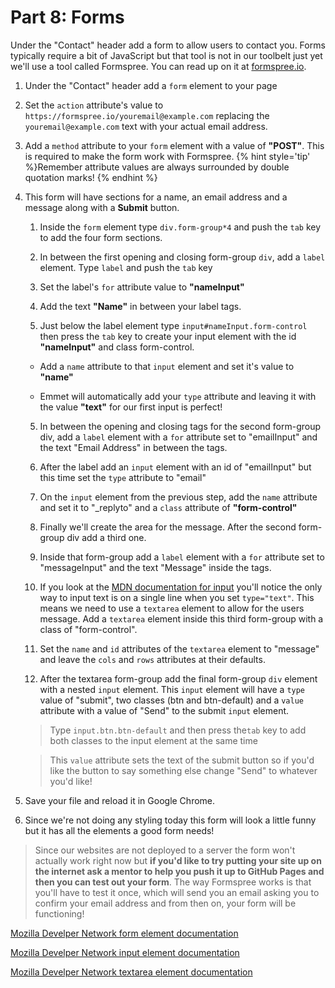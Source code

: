 # Part 8: Forms

Under the "Contact" header add a form to allow users to contact you. Forms typically require a bit of JavaScript but that tool is not in our toolbelt just yet we'll use a tool called Formspree. You can read up on it at [formspree.io](https://formspree.io/).

1. Under the "Contact" header add a `form` element to your page

2. Set the `action` attribute's value to `https://formspree.io/youremail@example.com` replacing the `youremail@example.com` text with your actual email address.

3. Add a `method` attribute to your `form` element with a value of **"POST"**. This is required to make the form work with Formspree.
{% hint style='tip' %}Remember attribute values are always surrounded by double quotation marks! {% endhint %}

4. This form will have sections for a name, an email address and a message along with a **Submit** button.
    
    1. Inside the `form` element type `div.form-group*4` and push the `tab` key to add the four form sections.
     
    2. In between the first opening and closing form-group `div`, add a `label` element. Type `label`  and push the `tab` key
    
     2. Set the label's `for` attribute value to **"nameInput"**
     
     3. Add the text **"Name"** in between your label tags.
    
    3. Just below the label element type `input#nameInput.form-control` then press the `tab` key to create your input element with the id **"nameInput"** and class form-control.
     
     * Add a `name` attribute to that `input` element and set it's value to **"name"**

     * Emmet will automatically add your `type` attribute and leaving it with the value **"text"** for our first input is perfect!
    
    5. In between the opening and closing tags for the second form-group div, add a `label` element with a `for` attribute set to "emailInput" and the text "Email Address" in between the tags.
    
    6. After the label add an `input` element with an id of "emailInput" but this time set the `type` attribute to "email"
    
    7. On the `input` element from the previous step, add the `name` attribute and set it to "_replyto" and a `class` attribute of **"form-control"**
    
    8. Finally we'll create the area for the message. After the second form-group div add a third one.
    
    9. Inside that form-group add a `label` element with a `for` attribute set to "messageInput" and the text "Message" inside the tags.
    
    10. If you look at the [MDN documentation for input](https://developer.mozilla.org/en-US/docs/Web/HTML/Element/input) you'll notice the only way to input text is on a single line when you set `type="text"`.  This means we need to use a `textarea` element to allow for the users message.  Add a `textarea` element inside this third form-group with a class of "form-control".
    
    6. Set the `name` and `id` attributes of the `textarea` element to "message" and leave the `cols` and `rows` attributes at their defaults.
    
    7. After the textarea form-group add the final form-group `div` element with a nested `input` element.  This `input` element will have a `type` value of "submit", two classes (btn and btn-default) and a `value` attribute with a value of "Send" to the submit `input` element. 
    > Type `input.btn.btn-default` and then press the`tab` key to add both classes to the input element at the same time
    
    > This `value` attribute sets the text of the submit button so if you'd like the button to say something else change "Send" to whatever you'd like!

2. Save your file and reload it in Google Chrome.

3. Since we're not doing any styling today this form will look a little funny but it has all the elements a good form needs!  
>Since our websites are not deployed to a server the form won't actually work right now but **if you'd like to try putting your site up on the internet ask a mentor to help you push it up to GitHub Pages and then you can test out your form**.  The way Formspree works is that you'll have to test it once, which will send you an email asking you to confirm your email address and from then on, your form will be functioning!

[Mozilla Develper Network form element documentation](https://developer.mozilla.org/en-US/docs/Web/HTML/Element/form)

[Mozilla Develper Network input element documentation](https://developer.mozilla.org/en-US/docs/Web/HTML/Element/input)

[Mozilla Develper Network textarea element documentation](https://developer.mozilla.org/en-US/docs/Web/HTML/Element/textarea)